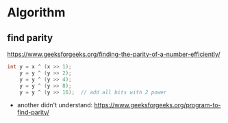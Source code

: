 # Algorithm
## find parity
https://www.geeksforgeeks.org/finding-the-parity-of-a-number-efficiently/
``` C
int y = x ^ (x >> 1);
    y = y ^ (y >> 2);
    y = y ^ (y >> 4);
    y = y ^ (y >> 8);
    y = y ^ (y >> 16);  // add all bits with 2 power
```

* another didn't understand:
https://www.geeksforgeeks.org/program-to-find-parity/